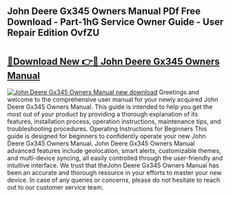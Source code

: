 ## John Deere Gx345 Owners Manual PDf Free Download - Part-1hG Service Owner Guide - User Repair Edition OvfZU

# <h2><a href="http://bc90219.oget.top/?id=John+Deere+Gx345+Owners+Manual">🔗Download New 👉🔴 John Deere Gx345 Owners Manual</a></h2>

[![John Deere Gx345 Owners Manual new download](https://i.imgur.com/5g1atiW.png)](http://bc90219.oget.top/?id=John+Deere+Gx345+Owners+Manual)
Greetings and welcome to the comprehensive user manual for your newly acquired John Deere Gx345 Owners Manual. This guide is intended to help you get the most out of your product by providing a thorough explanation of its features, installation process, operation instructions, maintenance tips, and troubleshooting procedures. Operating Instructions for Beginners This guide is designed for beginners to confidently operate your new John Deere Gx345 Owners Manual. John Deere Gx345 Owners Manual advanced features include geolocation, smart alerts, customizable themes, and multi-device syncing, all easily controlled through the user-friendly and intuitive interface. We trust that theJohn Deere Gx345 Owners Manual has been an accurate and thorough resource in your efforts to master your new device. In case of any queries or concerns, please do not hesitate to reach out to our customer service team.
